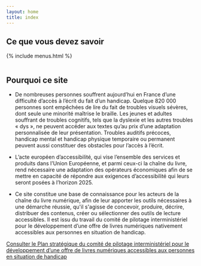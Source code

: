 ```yaml
---
layout: home
title: index
---
```


<div id="savoirs" class="section1">
<h2>Ce que vous devez savoir</h2>

{% include menus.html %}

</div>

<section id="pourquoi">
  <img src='{{ "/assets/images/SVG/LINA_HOME_ELEMENTS-12.svg" | relative_url }}' alt="" id="reading_woman">
  <h2>Pourquoi ce site</h2>

<ul>
<li class="pourquoi_paragraphe">
  <i class="fa-solid fa-circle-right"></i>

  <p>De nombreuses personnes souffrent aujourd’hui en France d’une difficulté d’accès à l’écrit du fait d’un handicap. Quelque 820 000 personnes sont empêchées de lire du fait de troubles visuels sévères, dont seule une minorité maîtrise le braille. Les jeunes et adultes souffrant de troubles cognitifs, tels que la dyslexie et les autres troubles « dys », ne peuvent accéder aux textes qu’au prix d’une adaptation personnalisée de leur présentation. Troubles auditifs précoces, handicap mental et handicap physique temporaire ou permanent peuvent aussi constituer des obstacles pour l’accès à l’écrit.</p>
</li>

<li class="pourquoi_paragraphe">
  <i class="fa-solid fa-circle-right"></i>

  <p>L’acte européen d’accessibilité, qui vise l’ensemble des services et produits dans l’Union Européenne, et parmi ceux-ci la chaîne du livre, rend nécessaire une adaptation des opérateurs économiques afin de se mettre en capacité de répondre aux exigences d’accessibilité qui leurs seront posées à l’horizon 2025.</p>
</li>

<li class="pourquoi_paragraphe">
  <i class="fa-solid fa-circle-right"></i>

  <p>Ce site constitue une base de connaissance pour les acteurs de la chaîne du livre numérique, afin de leur apporter les outils nécessaires à une démarche réussie, qu'il s'agisse de concevoir, produire, décrire, distribuer des contenus, créer ou sélectionner des outils de lecture accessibles. Il est issu du travail du comité de pilotage interministériel pour le développement d’une offre de livres numériques nativement accessibles aux personnes en situation de handicap.</p>
</li>
</ul>

<p><a class="link color_orange" href="{{site.baseurl}}/ressources/Planstrategique" target="_self">Consulter le Plan stratégique du comité de pilotage interministériel pour le
développement d’une offre de livres numériques accessibles aux
personnes en situation de handicap</a></p>
</section>
